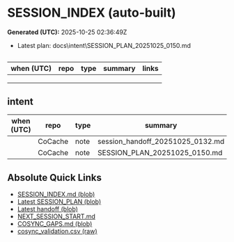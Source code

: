 # SESSION_INDEX (auto-built)
**Generated (UTC):** 2025-10-25 02:36:49Z

- Latest plan: docs\intent\SESSION_PLAN_20251025_0150.md

## 
| when (UTC) | repo | type | summary | links |
|---|---|---|---|---|
|  |  |  |  |  |
|  |  |  |  |  |
|  |  |  |  |  |

## intent
| when (UTC) | repo | type | summary | links |
|---|---|---|---|---|
|  | CoCache | note | session_handoff_20251025_0132.md | docs\intent\session_handoff_20251025_0132.md |
|  | CoCache | note | SESSION_PLAN_20251025_0150.md | docs\intent\SESSION_PLAN_20251025_0150.md |




## Absolute Quick Links
- [SESSION_INDEX.md (blob)](https://github.com/rickballard/CoCache/blob/main/docs/intent/SESSION_INDEX.md)
- [Latest SESSION_PLAN (blob)](https://github.com/rickballard/CoCache/blob/main/docs/intent/SESSION_PLAN_20251025_0150.md)
- [Latest handoff (blob)](https://github.com/rickballard/CoCache/blob/main/docs/intent/session_handoff_20251025_0132.md)
- [NEXT_SESSION_START.md](https://github.com/rickballard/CoCache/blob/main/docs/intent/NEXT_SESSION_START.md)
- [COSYNC_GAPS.md (blob)](https://github.com/rickballard/CoCache/blob/main/docs/intent/COSYNC_GAPS.md)
- [cosync_validation.csv (raw)](https://raw.githubusercontent.com/rickballard/CoCache/main/docs/dashboards/cosync_validation.csv)

